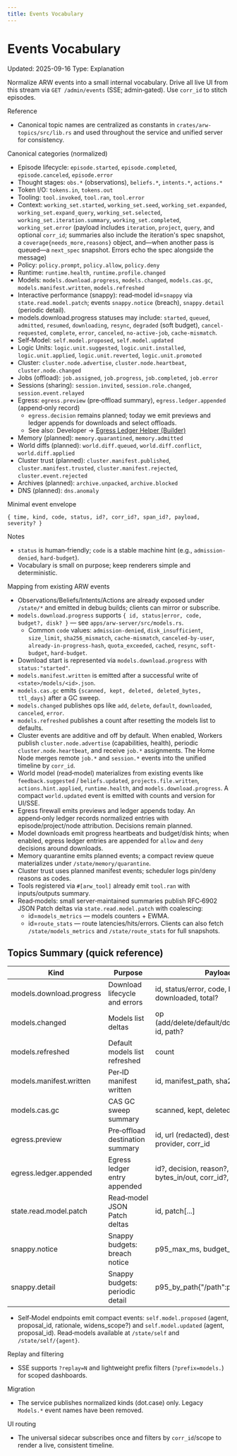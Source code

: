 ```yaml
---
title: Events Vocabulary
---
```


# Events Vocabulary
Updated: 2025-09-16
Type: Explanation

Normalize ARW events into a small internal vocabulary. Drive all live UI from this stream via `GET /admin/events` (SSE; admin‑gated). Use `corr_id` to stitch episodes.

Reference
- Canonical topic names are centralized as constants in `crates/arw-topics/src/lib.rs` and used throughout the service and unified server for consistency.

Canonical categories (normalized)
- Episode lifecycle: `episode.started`, `episode.completed`, `episode.canceled`, `episode.error`
- Thought stages: `obs.*` (observations), `beliefs.*`, `intents.*`, `actions.*`
- Token I/O: `tokens.in`, `tokens.out`
- Tooling: `tool.invoked`, `tool.ran`, `tool.error`
- Context: `working_set.started`, `working_set.seed`, `working_set.expanded`, `working_set.expand_query`, `working_set.selected`, `working_set.iteration.summary`, `working_set.completed`, `working_set.error` (payload includes `iteration`, `project`, `query`, and optional `corr_id`; summaries also include the iteration's spec snapshot, a `coverage{needs_more,reasons}` object, and—when another pass is queued—a `next_spec` snapshot. Errors echo the spec alongside the message)
- Policy: `policy.prompt`, `policy.allow`, `policy.deny`
- Runtime: `runtime.health`, `runtime.profile.changed`
- Models: `models.download.progress`, `models.changed`, `models.cas.gc`, `models.manifest.written`, `models.refreshed`
 - Interactive performance (snappy): read‑model id=`snappy` via `state.read.model.patch`; events `snappy.notice` (breach), `snappy.detail` (periodic detail).
  - models.download.progress statuses may include: `started`, `queued`, `admitted`, `resumed`, `downloading`, `resync`, `degraded` (soft budget), `cancel-requested`, `complete`, `error`, `canceled`, `no-active-job`, `cache-mismatch`.
- Self‑Model: `self.model.proposed`, `self.model.updated`
- Logic Units: `logic.unit.suggested`, `logic.unit.installed`, `logic.unit.applied`, `logic.unit.reverted`, `logic.unit.promoted`
- Cluster: `cluster.node.advertise`, `cluster.node.heartbeat`, `cluster.node.changed`
- Jobs (offload): `job.assigned`, `job.progress`, `job.completed`, `job.error`
- Sessions (sharing): `session.invited`, `session.role.changed`, `session.event.relayed`
- Egress: `egress.preview` (pre‑offload summary), `egress.ledger.appended` (append‑only record)
  - `egress.decision` remains planned; today we emit previews and ledger appends for downloads and select offloads.
  - See also: Developer → [Egress Ledger Helper (Builder)](../developer/style.md#egress-ledger-helper-builder)
- Memory (planned): `memory.quarantined`, `memory.admitted`
- World diffs (planned): `world.diff.queued`, `world.diff.conflict`, `world.diff.applied`
- Cluster trust (planned): `cluster.manifest.published`, `cluster.manifest.trusted`, `cluster.manifest.rejected`, `cluster.event.rejected`
- Archives (planned): `archive.unpacked`, `archive.blocked`
- DNS (planned): `dns.anomaly`

Minimal event envelope
```
{ time, kind, code, status, id?, corr_id?, span_id?, payload, severity? }
```

Notes
- `status` is human‑friendly; `code` is a stable machine hint (e.g., `admission-denied`, `hard-budget`).
- Vocabulary is small on purpose; keep renderers simple and deterministic.

Mapping from existing ARW events
- Observations/Beliefs/Intents/Actions are already exposed under `/state/*` and emitted in debug builds; clients can mirror or subscribe.
- `models.download.progress` supports `{ id, status|error, code, budget?, disk? }` — see `apps/arw-server/src/models.rs`.
  - Common `code` values: `admission-denied`, `disk_insufficient`, `size_limit`, `sha256_mismatch`, `cache-mismatch`, `canceled-by-user`, `already-in-progress-hash`, `quota_exceeded`, `cached`, `resync`, `soft-budget`, `hard-budget`.
- Download start is represented via `models.download.progress` with `status:"started"`.
- `models.manifest.written` is emitted after a successful write of `<state>/models/<id>.json`.
- `models.cas.gc` emits `{scanned, kept, deleted, deleted_bytes, ttl_days}` after a GC sweep.
- `models.changed` publishes ops like `add`, `delete`, `default`, `downloaded`, `canceled`, `error`.
- `models.refreshed` publishes a count after resetting the models list to defaults.
- Cluster events are additive and off by default. When enabled, Workers publish `cluster.node.advertise` (capabilities, health), periodic `cluster.node.heartbeat`, and receive `job.*` assignments. The Home Node merges remote `job.*` and `session.*` events into the unified timeline by `corr_id`.
- World model (read‑model) materializes from existing events like `feedback.suggested` / `beliefs.updated`, `projects.file.written`, `actions.hint.applied`, `runtime.health`, and `models.download.progress`. A compact `world.updated` event is emitted with counts and version for UI/SSE.
- Egress firewall emits previews and ledger appends today. An append‑only ledger records normalized entries with episode/project/node attribution. Decisions remain planned.
 - Model downloads emit progress heartbeats and budget/disk hints; when enabled, egress ledger entries are appended for `allow` and `deny` decisions around downloads.
 - Memory quarantine emits planned events; a compact review queue materializes under `/state/memory/quarantine`.
 - Cluster trust uses planned manifest events; scheduler logs pin/deny reasons as codes.
- Tools registered via `#[arw_tool]` already emit `tool.ran` with inputs/outputs summary.
- Read‑models: small server‑maintained summaries publish RFC‑6902 JSON Patch deltas via `state.read.model.patch` with coalescing:
   - id=`models_metrics` — models counters + EWMA.
   - id=`route_stats` — route latencies/hits/errors.
  Clients can also fetch `/state/models_metrics` and `/state/route_stats` for full snapshots.

## Topics Summary (quick reference)

| Kind                       | Purpose                          | Payload key points |
|----------------------------|----------------------------------|--------------------|
| models.download.progress   | Download lifecycle and errors    | id, status/error, code, budget?, disk?, progress?, downloaded, total? |
| models.changed             | Models list deltas               | op (add/delete/default/downloaded/canceled/error), id, path? |
| models.refreshed           | Default models list refreshed    | count |
| models.manifest.written    | Per‑ID manifest written          | id, manifest_path, sha256 |
| models.cas.gc              | CAS GC sweep summary             | scanned, kept, deleted, deleted_bytes, ttl_days |
| egress.preview             | Pre‑offload destination summary  | id, url (redacted), dest{host,port,protocol}, provider, corr_id |
| egress.ledger.appended     | Egress ledger entry appended     | id?, decision, reason?, dest(host,port,protocol), bytes_in/out, corr_id?, proj?, posture |
| state.read.model.patch     | Read‑model JSON Patch deltas     | id, patch[...] |
| snappy.notice              | Snappy budgets: breach notice    | p95_max_ms, budget_ms |
| snappy.detail              | Snappy budgets: periodic detail  | p95_by_path{"/path":p95_ms} |
- Self‑Model endpoints emit compact events: `self.model.proposed` (agent, proposal_id, rationale, widens_scope?) and `self.model.updated` (agent, proposal_id). Read‑models available at `/state/self` and `/state/self/{agent}`.

Replay and filtering
- SSE supports `?replay=N` and lightweight prefix filters (`?prefix=models.`) for scoped dashboards.

Migration
- The service publishes normalized kinds (dot.case) only. Legacy `Models.*` event names have been removed.

UI routing
- The universal sidecar subscribes once and filters by `corr_id`/scope to render a live, consistent timeline.
